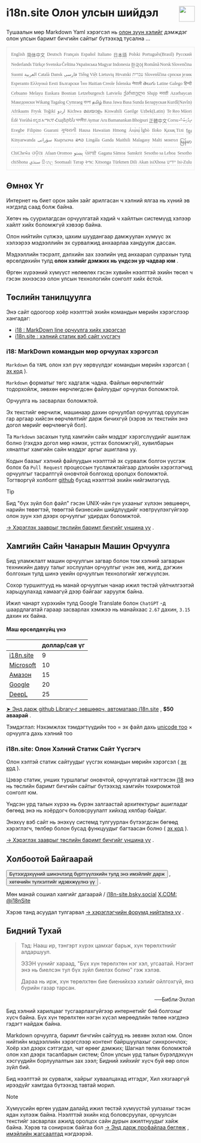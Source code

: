<h1 style="display:flex;justify-content:space-between">i18n.site Олон улсын шийдэл<img src="//p.3ti.site/logo.svg" style="user-select:none;margin-top:-1px;width:42px"></h1>

Тушаалын мөр Markdown Yaml хэрэгсэл нь [олон зуун хэлийг](/i18/LANG_CODE) дэмждэг олон улсын баримт бичгийн сайтыг бүтээхэд тусална ...

<pre class="langli" style="display:flex;flex-wrap:wrap;background:transparent;border:1px solid #eee;font-size:12px;box-shadow:0 0 3px inset #eee;padding:12px 5px 4px 12px;justify-content:space-between;"><style>pre.langli i{font-weight:300;font-family:s;margin-right:2px;margin-bottom:8px;font-style:normal;color:#666;border-bottom:1px dashed #ccc;}</style><i>English</i><i>简体中文</i><i>Deutsch</i><i>Français</i><i>Español</i><i>Italiano</i><i>日本語</i><i>Polski</i><i>Português(Brasil)</i><i>Русский</i><i>Nederlands</i><i>Türkçe</i><i>Svenska</i><i>Čeština</i><i>Українська</i><i>Magyar</i><i>Indonesia</i><i>한국어</i><i>Română</i><i>Norsk</i><i>Slovenčina</i><i>Suomi</i><i>العربية</i><i>Català</i><i>Dansk</i><i>فارسی</i><i>Tiếng Việt</i><i>Lietuvių</i><i>Hrvatski</i><i>עברית</i><i>Slovenščina</i><i>српски језик</i><i>Esperanto</i><i>Ελληνικά</i><i>Eesti</i><i>Български</i><i>ไทย</i><i>Haitian Creole</i><i>Íslenska</i><i>नेपाली</i><i>తెలుగు</i><i>Latine</i><i>Galego</i><i>हिन्दी</i><i>Cebuano</i><i>Melayu</i><i>Euskara</i><i>Bosnian</i><i>Letzeburgesch</i><i>Latviešu</i><i>ქართული</i><i>Shqip</i><i>मराठी</i><i>Azərbaycan</i><i>Македонски</i><i>Wikang Tagalog</i><i>Cymraeg</i><i>বাংলা</i><i>தமிழ்</i><i>Basa Jawa</i><i>Basa Sunda</i><i>Беларуская</i><i>Kurdî(Navîn)</i><i>Afrikaans</i><i>Frysk</i><i>Toğikī</i><i>اردو</i><i>Kichwa</i><i>മലയാളം</i><i>Kiswahili</i><i>Gaeilge</i><i>Uzbek(Latin)</i><i>Te Reo Māori</i><i>Èdè Yorùbá</i><i>ಕನ್ನಡ</i><i>አማርኛ</i><i>Հայերեն</i><i>অসমীয়া</i><i>Aymar Aru</i><i>Bamanankan</i><i>Bhojpuri</i><i>正體中文</i><i>Corsu</i><i>ދިވެހިބަސް</i><i>Eʋegbe</i><i>Filipino</i><i>Guarani</i><i>ગુજરાતી</i><i>Hausa</i><i>Hawaiian</i><i>Hmong</i><i>Ásụ̀sụ́ Ìgbò</i><i>Iloko</i><i>Қазақ Тілі</i><i>ខ្មែរ</i><i>Kinyarwanda</i><i>سۆرانی</i><i>Кыргызча</i><i>ລາວ</i><i>Lingála</i><i>Ganda</i><i>Maithili</i><i>Malagasy</i><i>Malti</i><i>монгол</i><i>မြန်မာ</i><i>ChiCheŵa</i><i>ଓଡ଼ିଆ</i><i>Afaan Oromoo</i><i>پښتو</i><i>ਪੰਜਾਬੀ</i><i>Gagana Sāmoa</i><i>Sanskrit</i><i>Sesotho sa Leboa</i><i>Sesotho</i><i>chiShona</i><i>سنڌي</i><i>සිංහල</i><i>Soomaali</i><i>Татар</i><i>ትግር</i><i>Xitsonga</i><i>Türkmen Dili</i><i>Akan</i><i>isiXhosa</i><i>ייִדיש</i><i>Isi-Zulu</i></pre>

## Өмнөх Үг

Интернет нь биет орон зайн зайг арилгасан ч хэлний ялгаа нь хүний эв нэгдэлд саад болж байна.

Хөтөч нь суурилагдсан орчуулгатай хэдий ч хайлтын системүүд хэлээр хайлт хийх боломжгүй хэвээр байна.

Олон нийтийн сүлжээ, цахим шуудангаар дамжуулан хүмүүс эх хэлээрээ мэдээллийн эх сурвалжид анхаарлаа хандуулж дассан.

Мэдээллийн тэсрэлт, дэлхийн зах зээлийн үед анхаарал сулрахын тулд өрсөлдөхийн тулд **олон хэлийг дэмжих нь үндсэн ур чадвар юм** .

Өргөн хүрээний хүмүүст нөлөөлөх гэсэн хувийн нээлттэй эхийн төсөл ч гэсэн эхнээсээ олон улсын технологийн сонголт хийх ёстой.

## <a rel=id href="#project" id="project"></a> Төслийн танилцуулга

Энэ сайт одоогоор хоёр нээлттэй эхийн командын мөрийн хэрэгслээр хангадаг:

* [i18 : MarkDown line орчуулга хийх хэрэгсэл](/i18/feature)
* [i18n.site : хэлний статик вэб сайт үүсгэгч](/i18n.site)

### <a rel=id href="#i18" id="i18"></a> i18: MarkDown командын мөр орчуулах хэрэгсэл

`Markdown` ба `YAML` олон хэл рүү хөрвүүлдэг командын мөрийн хэрэгсэл ( [эх код](https://github.com/i18n-site/rust/tree/main/i18) ).

`Markdown` форматыг төгс хадгалж чадна. Файлын өөрчлөлтийг тодорхойлж, зөвхөн өөрчлөгдсөн файлуудыг орчуулах боломжтой.

Орчуулга нь засварлах боломжтой.

Эх текстийг өөрчилж, машинаар дахин орчуулбал орчуулгад оруулсан гар аргаар хийсэн өөрчлөлтийг дарж бичихгүй (хэрэв эх текстийн энэ догол мөрийг өөрчлөөгүй бол).

Та `Markdown` засахын тулд хамгийн сайн мэддэг хэрэгслүүдийг ашиглаж болно (гэхдээ догол мөр нэмэх, устгах боломжгүй), хувилбарын хяналтыг хамгийн сайн мэддэг аргыг ашиглана уу.

Кодын баазыг хэлний файлуудын нээлттэй эх сурвалж болгон үүсгэж болох ба `Pull Request` процессын тусламжтайгаар дэлхийн хэрэглэгчид орчуулгыг тасралтгүй оновчтой болгоход оролцох боломжтой. Тогтворгүй холболт [github](//github.com) бусад нээлттэй эхийн нийгэмлэгүүд.

> [!TIP]
> Бид "бүх зүйл бол файл" гэсэн UNIX-ийн гүн ухааныг хүлээн зөвшөөрч, нарийн төвөгтэй, төвөгтэй бизнесийн шийдлүүдийг нэвтрүүлэхгүйгээр олон зуун хэл дээрх орчуулгыг удирдах боломжтой.

[→ Хэрэглэх зааврыг төслийн баримт бичгийг уншина уу](/i18) .

## Хамгийн Сайн Чанарын Машин Орчуулга

Бид уламжлалт машин орчуулгын загвар болон том хэлний загварын техникийн давуу талыг хослуулан орчуулгыг үнэн зөв, жигд, дэгжин болгохын тулд шинэ үеийн орчуулгын технологийг хөгжүүлсэн.

Сохор туршилтууд нь манай орчуулгын чанар ижил төстэй үйлчилгээтэй харьцуулахад хамаагүй дээр байгааг харуулж байна.

Ижил чанарт хүрэхийн тулд Google Translate болон `ChatGPT` -д шаардлагатай гараар засварлах хэмжээ нь манайхаас `2.67` дахин, `3.15` дахин их байна.

#### <a rel=id href="#price" id="price"></a> Маш өрсөлдөхүйц үнэ

|                                                                                   | доллар/сая үг |
| --------------------------------------------------------------------------------- | ------------- |
| [i18n.site](https://i18n.site)                                                    | 9             |
| [Microsoft](https://azure.microsoft.com/pricing/details/cognitive-services/translator) | 10            |
| [Амазон](https://aws.amazon.com/translate/pricing)                                | 15            |
| [Google](https://cloud.google.com/translate/pricing)                                | 20            |
| [DeepL](https://www.deepl.com/zh/pro#developer)                                  | 25            |

[➤ Энд дарж github Library-г зөвшөөрч, автоматаар i18n.site](https://github.com/login/oauth/authorize?client_id=Ov23liuGAmK0plc9FgB3&amp;scope=user:email,user:follow,public_repo) , **$50 аваарай** .

Тэмдэглэл: Нэхэмжлэх тэмдэгтүүдийн тоо = эх файл дахь [unicode тоо](https://en.wikipedia.org/wiki/Unicode) × орчуулга дахь хэлний тоо

### i18n.site: Олон Хэлний Статик Сайт Үүсгэгч

Олон хэлтэй статик сайтуудыг үүсгэх командын мөрийн хэрэгсэл ( [эх код](https://github.com/i18n-site/rust/tree/main/i18n-site) ).

Цэвэр статик, унших туршлагыг оновчтой, орчуулгатай нэгтгэсэн [i18](#i18) энэ нь төслийн баримт бичгийн сайтыг бүтээхэд хамгийн тохиромжтой сонголт юм.

Үндсэн урд талын хүрээ нь бүрэн залгаастай архитектурыг ашигладаг бөгөөд энэ нь хоёрдогч боловсруулалт хийхэд хялбар байдаг.

Энэхүү вэб сайт нь энэхүү системд тулгуурлан бүтээгдсэн бөгөөд хэрэглэгч, төлбөр болон бусад функцуудыг багтаасан болно ( [эх код](/i18n.site/c/src) ).

[→ Хэрэглэх зааврыг төслийн баримт бичгийг уншина уу](/i18n.site) .

## Холбоотой Байгаарай

<button onclick="mailsub()">Бүтээгдэхүүний шинэчлэлд бүртгүүлэхийн тулд энэ имэйлийг дарж</button> , <button onclick="webpush()">хөтөчийн түлхэлтийг идэвхжүүлнэ үү</button> .

Мөн манай сошиал хаягийг дагаарай / [i18n-site.bsky.social](https://bsky.app/profile/i18n-site.bsky.social) [X.COM: @i18nSite](https://x.com/i18nSite)

Хэрэв танд асуудал тулгарвал [→ хэрэглэгчийн форумд нийтэлнэ үү](https://groups.google.com/u/1/g/i18n) .

## Бидний Тухай

> Тэд: Нааш ир, тэнгэрт хүрэх цамхаг барьж, хүн төрөлхтнийг алдаршуул.
>
> ЭЗЭН үүнийг хараад, "Бүх хүн төрөлхтөн нэг хэл, угсаатай. Нэгэнт энэ нь биелсэн тул бүх зүйл биелэх болно" гэж хэлэв.
>
> Дараа нь ирж, хүн төрөлхтөн бие биенийхээ хэлийг ойлгохгүй, янз бүрийн газар тарсан.

<p style="text-align:right">──Библи·Эхлэл</p>

Бид хэлний харилцааг тусгаарлахгүйгээр интернетийг бий болгохыг хүсч байна.
Бүх хүн төрөлхтөн нэгэн хүсэл мөрөөдлийн төлөө нэгдэнэ гэдэгт найдаж байна.

Markdown орчуулга, баримт бичгийн сайтууд нь зөвхөн эхлэл юм.
Олон нийтийн мэдээллийн хэрэгслээр контент байршуулахыг синхрончлох;
Хоёр хэл дээрх сэтгэгдэл, чат өрөөг дэмжих;
Шагнал төлөх боломжтой олон хэл дээрх тасалбарын систем;
Олон улсын урд талын бүрэлдэхүүн хэсгүүдийн борлуулалтын зах зээл;
Бидний хийхийг хүсч буй өөр олон зүйл бий.

Бид нээлттэй эх сурвалж, хайрыг хуваалцахад итгэдэг,
Хил хязгааргүй ирээдүйг хамтдаа бүтээхэд тавтай морил.

> [!NOTE]
> Хүмүүсийн өргөн уудам далайд ижил төстэй хүмүүстэй уулзахыг тэсэн ядан хүлээж байна.
> Нээлттэй эхийн код боловсруулах, орчуулсан текстийг засварлах ажилд оролцох сайн дурын ажилтнуудыг хайж байна.
> Хэрэв та сонирхож байгаа бол [→ Энд дарж профайлаа бөглөж](https://ggl.link/i18n) , [имэйлийн жагсаалтад](https://groups.google.com/u/2/g/i18n-site) нэгдээрэй.